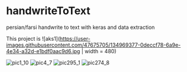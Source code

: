 # handwriteToText
persian/farsi handwrite to text with keras and data extraction

This project is 
![aks1](https://user-images.githubusercontent.com/47675705/134969377-0deccf78-6a9e-4e34-a32d-e1bdf0aac9d6.jpg | width = 480)



![pic1_10](https://user-images.githubusercontent.com/47675705/134947355-82918cca-3223-4371-9084-0952665bcb09.png)                    ![pic4_7](https://user-images.githubusercontent.com/47675705/134947407-c31aa19e-74f1-4f15-9f9f-55d25964c725.png)                   ![pic295_1](https://user-images.githubusercontent.com/47675705/134947605-9592e9f1-eba0-4a00-b00b-9105f575e691.png)                    ![pic274_8](https://user-images.githubusercontent.com/47675705/134952721-ea57c389-2c23-4372-b981-d394a6559da2.png)



